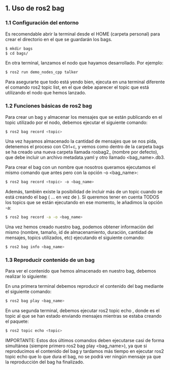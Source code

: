 ## 1. Uso de ros2 bag

### 1.1 Configuración del entorno

Es recomendable abrir la terminal desde el HOME (carpeta personal) para crear el directorio en el que se guardarán los bags.

```sh
$ mkdir bags
$ cd bags/
```

En otra terminal, lanzamos el nodo que hayamos desarrollado. Por ejemplo:

```sh
$ ros2 run demo_nodes_cpp talker
```

Para asegurarte que todo está yendo bien, ejecuta en una terminal diferente el comando ros2 topic list, en el que debe aparecer el topic que está utilizando el nodo que hemos lanzado.

### 1.2 Funciones básicas de ros2 bag

Para crear un bag y almacenar los mensajes que se están publicando en el topic utilizado por el nodo, debemos ejecutar el siguiente comando:

```sh
$ ros2 bag record <topic>
```

Una vez hayamos almacenado la cantidad de mensajes que se nos pida, detenemos el proceso con Ctrl+c, y vemos como dentro de la carpeta bags se ha creado una nueva carpeta llamada rosbag2_<fecha> (nombre por defecto), que debe incluir un archivo metadata.yaml y otro llamado <bag_name>.db3.

Para crear el bag con un nombre que nosotros queramos ejecutamos el mismo comando que antes pero con la opción -o <bag_name>:

```sh
$ ros2 bag record <topic> -o <bag_name>
```

Además, también existe la posibilidad de incluir más de un topic cuando se está creando el bag (<topic1> ... <topicN> en vez de <topic>). Si queremos tener en cuenta TODOS los topics que se están ejecutando en ese momento, le añadimos la opción -a:

```sh
$ ros2 bag record -a -o <bag_name>
```

Una vez hemos creado nuestro bag, podemos obtener información del mismo (nombre, tamaño, id de almacenamiento, duración, cantidad de mensajes, topics utilizados, etc) ejecutando el siguiente comando:

```sh
$ ros2 bag info <bag_name>
```

### 1.3 Reproducir contenido de un bag 

Para ver el contenido que hemos almacenado en nuestro bag, debemos realizar lo siguiente:

En una primera terminal debemos reproducir el contenido del bag mediante el siguiente comando:

```sh
$ ros2 bag play <bag_name>
```

En una segunda terminal, debemos ejecutar ros2 topic echo <topic>, donde <topic> es el topic al que se han estado enviando mensajes mientras se estaba creando el paquete:

```sh
$ ros2 topic echo <topic>
```

IMPORTANTE: Estos dos últimos comandos deben ejecutarse casi de forma simultánea (siempre primero ros2 bag play <bag_name>), ya que si reproducimos el contenido del bag y tardamos más tiempo en ejecutar ros2 topic echo <topic> que lo que dura el bag, no se podrá ver ningún mensaje ya que la reproducción del bag ha finalizado.
